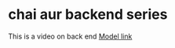 # chai aur backend series

This is a video on back end
[Model link](https://www.youtube.com/watch?v=y5KCiHFGPUo)